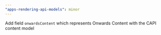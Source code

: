```yaml
---
"apps-rendering-api-models": minor
---
```


Add field `onwardsContent` which represents Onwards Content with the CAPI content model
